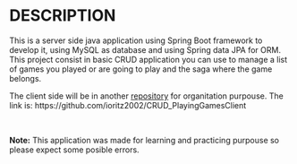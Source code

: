 <h1>DESCRIPTION</h1>
<p>
  This is a server side java application using Spring Boot framework to develop it, using MySQL as database and using Spring data JPA for ORM. <br/>This project consist in basic CRUD application 
  you can use to manage a list of games you played or are going to play and the saga where the game belongs.
</p>
<p>The client side will be in another <a href="https://github.com/ioritz2002/CRUD_PlayingGamesClient">repository</a> for organitation purpouse. The link is: https://github.com/ioritz2002/CRUD_PlayingGamesClient</p>

<br/>
<p><b>Note:</b> This application was made for learning and practicing purpouse so please expect some posible errors.</p>
